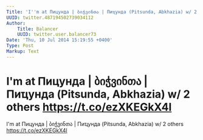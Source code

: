 ```yaml
---
Title: 'I''m at Пицунда | ბიჭვინთა | Пиҵунда (Pitsunda, Abkhazia) w/ 2 others https://t.co/ezXKEGkX4l'
UUID: twitter.487194502739034112
Author:
    Title: Balancer
    UUID: twitter.user.balancer73
Date: 'Thu, 10 Jul 2014 15:19:55 +0400'
Type: Post
Markup: Text
---
```


# I'm at Пицунда | ბიჭვინთა | Пиҵунда (Pitsunda, Abkhazia) w/ 2 others https://t.co/ezXKEGkX4l

I'm at Пицунда | ბიჭვინთა | Пиҵунда (Pitsunda, Abkhazia) w/
2 others https://t.co/ezXKEGkX4l